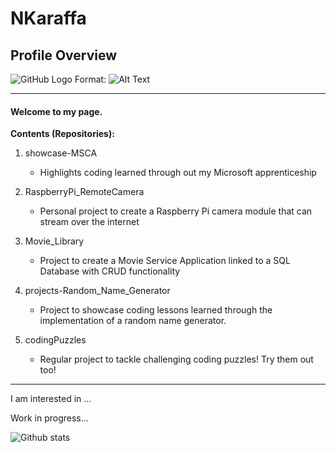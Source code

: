 # NKaraffa
## Profile Overview

![GitHub Logo](/images/logo.png)
Format: ![Alt Text](https://deerfieldlibrary.org/wp-content/uploads/2016/12/coding-wallpaper.jpg)
________

#### Welcome to my page.

**Contents (Repositories):**

  1. showcase-MSCA
      - Highlights coding learned through out my Microsoft apprenticeship
  
  2. RaspberryPi_RemoteCamera
      - Personal project to create a Raspberry Pi camera module that can stream over the internet
     
  3. Movie_Library
      - Project to create a Movie Service Application linked to a SQL Database with CRUD functionality
     
  4. projects-Random_Name_Generator
      - Project to showcase coding lessons learned through the implementation of a random name generator.
     
  5. codingPuzzles
      - Regular project to tackle challenging coding puzzles! Try them out too!
      
________

I am interested in ...

Work in progress...

![Github stats](https://github-readme-stats.vercel.app/api?username=nkaraffa)
